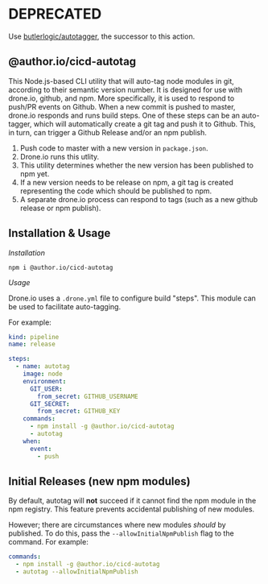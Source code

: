 # DEPRECATED

Use [butlerlogic/autotagger](https://github.com/marketplace/actions/autotagger), the successor to this action.

## @author.io/cicd-autotag

This Node.js-based CLI utility that will auto-tag node modules in git, according to their semantic version number. It is designed for use with drone.io, github, and npm. More specifically, it is used to respond to push/PR events on Github. When a new commit is pushed to master, drone.io responds and runs build steps. One of these steps can be an auto-tagger, which will automatically create a git tag and push it to Github. This, in turn, can trigger a Github Release and/or an npm publish.

1. Push code to master with a new version in `package.json`.
1. Drone.io runs this utlity.
1. This utility determines whether the new version has been published to npm yet.
1. If a new version needs to be release on npm, a git tag is created representing the code which should be published to npm.
1. A separate drone.io process can respond to tags (such as a new github release or npm publish).

## Installation & Usage

_Installation_

`npm i @author.io/cicd-autotag`

_Usage_

Drone.io uses a `.drone.yml` file to configure build "steps". This module can be used to facilitate auto-tagging.

For example:

```yml
kind: pipeline
name: release

steps:
  - name: autotag
    image: node
    environment:
      GIT_USER:
        from_secret: GITHUB_USERNAME
      GIT_SECRET:
        from_secret: GITHUB_KEY
    commands:
      - npm install -g @author.io/cicd-autotag
      - autotag
    when:
      event:
        - push
```

## Initial Releases (new npm modules)

By default, autotag will **not** succeed if it cannot find the npm module in the
npm registry. This feature prevents accidental publishing of new modules.

However; there are circumstances where new modules _should_ by published. To do
this, pass the `--allowInitialNpmPublish` flag to the command. For example:

```yml
commands:
  - npm install -g @author.io/cicd-autotag
  - autotag --allowInitialNpmPublish
```
